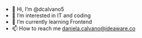 - 👋 Hi, I’m @dcalvano5
- 👀 I’m interested in IT and coding
- 🌱 I’m currently learning Frontend
- 📫 How to reach me daniela.calvano@ideaware.co

<!---
dcalvano5/dcalvano5 is a ✨ special ✨ repository because its `README.md` (this file) appears on your GitHub profile.
You can click the Preview link to take a look at your changes.
--->
